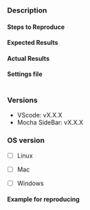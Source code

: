 <!--
If you are asking a question rather than filing a bug, try one of these instead:
- Gitter Channel (https://gitter.im/mocha-sidebar/Questions)
)
-->
### Description
<!-- Example: Error thrown when trying to debug mocha -->


#### Steps to Reproduce
<!--
Example:

1. Open test file
2. Update my code
3. something wrong happens
-->

#### Expected Results
<!-- Example: No error is throw -->

#### Actual Results
<!-- Example: Error is thrown -->

#### Settings file

<!-- Example: {
```
  "mocha.files.glob": "test/**/*.js",
  "mocha.sideBarOptions": {
      "lens": true,
      "decoration": true,
      "autoUpdateTime": 2000,
      "showDebugTestStatus": true
  }
}
``` -->
```
```


### Versions
<!--
`Polymer.version` will show the version for Polymer
`bower ls` or `npm ls` will show the version of webcomponents.js or webcomponents-lite.js
-->
- VScode: vX.X.X
- Mocha SideBar: vX.X.X 


### OS version
<!-- Check all that apply -->
- [ ] Linux 
- [ ] Mac
- [ ] Windows



#### Example for reproducing
<!-- path for github project -->
<!-- https://github.com/maty21/mocha-sidebar/tree/master/test/workspace -->
<!-- ...or provide your own repro URL -->







